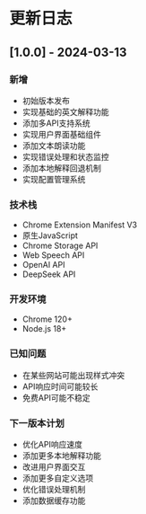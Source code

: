 # 更新日志

## [1.0.0] - 2024-03-13

### 新增
- 初始版本发布
- 实现基础的英文解释功能
- 添加多API支持系统
- 实现用户界面基础组件
- 添加文本朗读功能
- 实现错误处理和状态监控
- 添加本地解释回退机制
- 实现配置管理系统

### 技术栈
- Chrome Extension Manifest V3
- 原生JavaScript
- Chrome Storage API
- Web Speech API
- OpenAI API
- DeepSeek API

### 开发环境
- Chrome 120+
- Node.js 18+

### 已知问题
- 在某些网站可能出现样式冲突
- API响应时间可能较长
- 免费API可能不稳定

### 下一版本计划
- 优化API响应速度
- 添加更多本地解释功能
- 改进用户界面交互
- 添加更多自定义选项
- 优化错误处理机制
- 添加数据缓存功能 